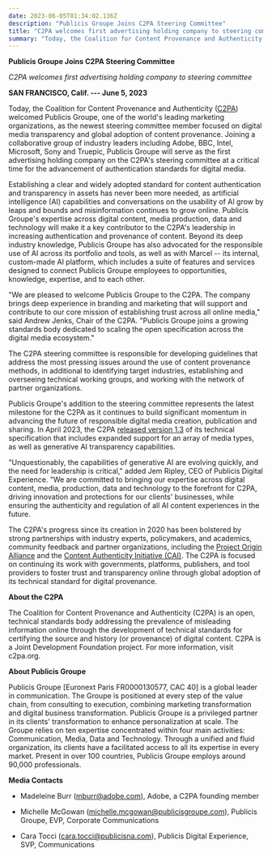 ```yaml
---
date: 2023-06-05T01:34:02.136Z
description: "Publicis Groupe Joins C2PA Steering Committee"
title: "C2PA welcomes first advertising holding company to steering committee"
summary: "Today, the Coalition for Content Provenance and Authenticity welcomed Publicis Groupe, one of the world's leading marketing organizations, as the newest steering committee member focused on digital media transparency and global adoption of content provenance."
---
```


**Publicis Groupe Joins C2PA Steering Committee**

*C2PA welcomes first advertising holding company to steering committee*

**SAN FRANCISCO, Calif. --- June 5, 2023**

Today, the Coalition for Content Provenance and Authenticity
([C2PA](https://c2pa.org/)) welcomed Publicis Groupe, one of the world's
leading marketing organizations, as the newest steering committee member
focused on digital media transparency and global adoption of content
provenance. Joining a collaborative group of industry leaders including
Adobe, BBC, Intel, Microsoft, Sony and Truepic, Publicis Groupe will
serve as the first advertising holding company on the C2PA's steering
committee at a critical time for the advancement of authentication
standards for digital media.

Establishing a clear and widely adopted standard for content
authentication and transparency in assets has never been more needed, as
artificial intelligence (AI) capabilities and conversations on the
usability of AI grow by leaps and bounds and misinformation continues to
grow online. Publicis Groupe's expertise across digital content, media
production, data and technology will make it a key contributor to the
C2PA's leadership in increasing authentication and provenance of
content. Beyond its deep industry knowledge, Publicis Groupe has also
advocated for the responsible use of AI across its portfolio and tools,
as well as with Marcel -- its internal, custom-made AI platform, which
includes a suite of features and services designed to connect Publicis
Groupe employees to opportunities, knowledge, expertise, and to each
other.

"We are pleased to welcome Publicis Groupe to the C2PA. The company
brings deep experience in branding and marketing that will support and
contribute to our core mission of establishing trust across all online
media," said Andrew Jenks, Chair of the C2PA. "Publicis Groupe joins a
growing standards body dedicated to scaling the open specification
across the digital media ecosystem."

The C2PA steering committee is responsible for developing guidelines
that address the most pressing issues around the use of content
provenance methods, in additional to identifying target industries,
establishing and overseeing technical working groups, and working with
the network of partner organizations.

Publicis Groupe's addition to the steering committee represents the
latest milestone for the C2PA as it continues to build significant
momentum in advancing the future of responsible digital media creation,
publication and sharing. In April 2023, the C2PA [released version
1.3](https://c2pa.org/specifications/specifications/1.3/specs/C2PA_Specification.html)
of its technical specification that includes expanded support for an
array of media types, as well as generative AI transparency
capabilities.

"Unquestionably, the capabilities of generative AI are evolving quickly,
and the need for leadership is critical," added Jem Ripley, CEO of
Publicis Digital Experience. "We are committed to bringing our expertise
across digital content, media, production, data and technology to the
forefront for C2PA, driving innovation and protections for our clients'
businesses, while ensuring the authenticity and regulation of all AI
content experiences in the future.

The C2PA's progress since its creation in 2020 has been bolstered by
strong partnerships with industry experts, policymakers, and academics,
community feedback and partner organizations, including the [Project
Origin Alliance](https://www.originproject.info/) and
the [Content Authenticity Initiative
(CAI)](https://contentauthenticity.org/). The C2PA is
focused on continuing its work with governments, platforms, publishers,
and tool providers to foster trust and transparency online through
global adoption of its technical standard for digital provenance.

**About the C2PA**

The Coalition for Content Provenance and Authenticity (C2PA) is an open,
technical standards body addressing the prevalence of misleading
information online through the development of technical standards for
certifying the source and history (or provenance) of digital content.
C2PA is a Joint Development Foundation project. For more information,
visit c2pa.org.

**About Publicis Groupe**

Publicis Groupe [Euronext Paris FR0000130577, CAC 40] is a global
leader in communication. The Groupe is positioned at every step of
the value chain, from consulting to execution, combining marketing
transformation and digital business transformation. Publicis Groupe is a
privileged partner in its clients' transformation to enhance
personalization at scale. The Groupe relies on ten
expertise concentrated within four main activities: Communication,
Media, Data and Technology. Through a unified and fluid organization,
its clients have a facilitated access to all its expertise in every
market. Present in over 100 countries, Publicis Groupe employs around
90,000 professionals.

**Media Contacts**

- Madeleine Burr (<mburr@adobe.com>), Adobe, a C2PA founding member

- Michelle McGowan (<michelle.mcgowan@publicisgroupe.com>), Publicis Groupe, EVP, Corporate Communications
    
- Cara Tocci (<cara.tocci@publicisna.com>), Publicis Digital Experience, SVP, Communications

